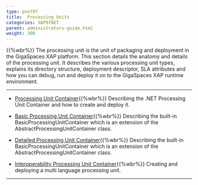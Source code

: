 ```yaml
---
type: post97
title:  Processing Units
categories: XAP97NET
parent: administrators-guide.html
weight: 300
---
```



{{%wbr%}}
The processing unit is the unit of packaging and deployment in the GigaSpaces XAP platform. This section details the anatomy and details of the processing unit. It describes the various processing unit types, explains its directory structure, deployment descriptor, SLA attributes and how you can debug, run and deploy it on to the GigaSpaces XAP runtime environment.

<hr/>

- [Processing Unit Container](./processing-unit-container.html){{%wbr%}}
Describing the .NET Processing Unit Container and how to create and deploy it.

- [Basic Processing Unit Container](./basic-processing-unit-container.html){{%wbr%}}
Describing the built-in BasicProcessingUnitContainer which is an extension of the AbstractProcessingUnitContainer class.

- [Detailed Processing Unit Container](./detailed-basic-processing-unit-container.html){{%wbr%}}
Describing the built-in BasicProcessingUnitContainer which is an extension of the AbstractProcessingUnitContainer class.

- [Interoperability Processing Unit Container](./interop-processing-unit.html){{%wbr%}}
Creating and deploying a multi language processing unit.


<hr/>
